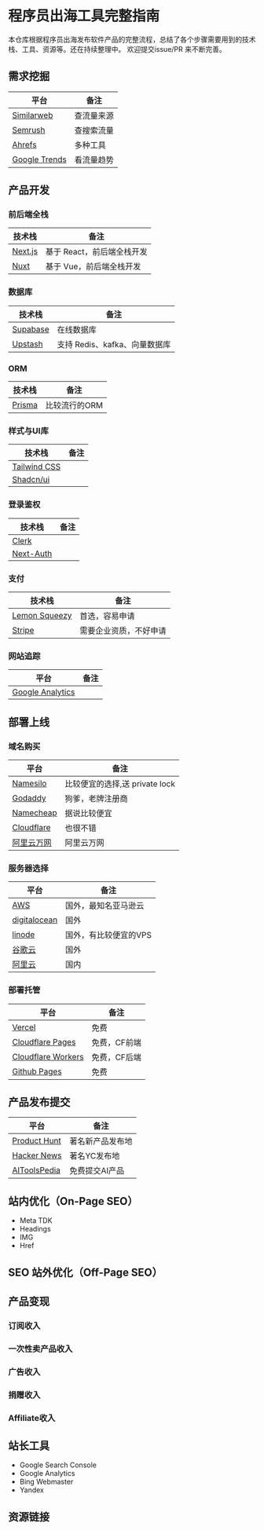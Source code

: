 # 程序员出海工具完整指南

本仓库根据程序员出海发布软件产品的完整流程，总结了各个步骤需要用到的技术栈、工具、资源等。还在持续整理中。
欢迎提交issue/PR 来不断完善。



## 需求挖掘
| 平台 | 备注 |
| --- | --- |
| [Similarweb](https://www.similarweb.com/zh/) | 查流量来源  |
| [Semrush](https://zh.semrush.com/) | 查搜索流量  |
| [Ahrefs](https://ahrefs.com) | 多种工具  |
| [Google Trends](https://trends.google.com/trends/) | 看流量趋势  |



## 产品开发

### 前后端全栈

| 技术栈 | 备注|
| --- | --- |
| [Next.js](https://nextjs.org/) | 基于 React，前后端全栈开发 |
| [Nuxt](https://nuxt.com/) | 基于 Vue，前后端全栈开发|


### 数据库

| 技术栈 | 备注 |
| --- | --- |
| [Supabase](https://supabase.com/) |  在线数据库 |
| [Upstash](https://console.upstash.com) |  支持 Redis、kafka、向量数据库 |




### ORM

| 技术栈 | 备注 |
| --- | --- |
| [Prisma](https://prisma.io/) | 比较流行的ORM  |


### 样式与UI库

| 技术栈 | 备注 |
| --- | --- |
| [Tailwind CSS](https://tailwindcss.com/) | |
| [Shadcn/ui](https://ui.shadcn.com/) |  |



### 登录鉴权

| 技术栈 | 备注 |
| --- | --- |
| [Clerk](https://clerk.com/) | |
| [Next-Auth](https://next-auth.js.org/) | |


### 支付

| 技术栈 | 备注 |
| --- | --- |
| [Lemon Squeezy](https://www.lemonsqueezy.com/) | 首选，容易申请 |
| [Stripe](https://stripe.com/) | 需要企业资质，不好申请 |


### 网站追踪

| 平台 | 备注 |
| --- | --- |
| [Google Analytics](https://analytics.google.com/analytics/web/) | |



## 部署上线

### 域名购买

| 平台 | 备注 |
| --- | --- |
| [Namesilo](https://www.namesilo.com/domain/search-domains?rid=668f472yd) | 比较便宜的选择,送 private lock |
| [Godaddy](https://www.godaddy.com/) | 狗爹，老牌注册商 |
| [Namecheap](https://www.namecheap.com/) | 据说比较便宜 |
| [Cloudflare](https://cloudflare.com/) | 也很不错 |
| [阿里云万网](https://wanwang.aliyun.com/domain) | 阿里云万网 |


### 服务器选择
| 平台 | 备注 |
| --- | --- |
| [AWS](https://aws.amazon.com/) | 国外，最知名亚马逊云 |
| [digitalocean](https://www.digitalocean.com/) | 国外 |
| [linode](https://www.linode.com/) | 国外，有比较便宜的VPS |
| [谷歌云](https://cloud.google.com/) | 国外 |
| [阿里云](https://aliyu.com/) | 国内 |


### 部署托管

| 平台 | 备注 |
| --- | --- |
| [Vercel](https://vercel.com/dashboard) | 免费 |
| [Cloudflare Pages](https://developers.cloudflare.com/pages/) | 免费，CF前端 |
| [Cloudflare Workers](https://developers.cloudflare.com/workers/) | 免费，CF后端 |
| [Github Pages](https://pages.github.com/) | 免费 |


## 产品发布提交

| 平台 | 备注 |
| --- | --- |
| [Product Hunt](https://www.producthunt.com/) | 著名新产品发布地 |
| [Hacker News](https://news.ycombinator.com/) | 著名YC发布地 |
| [AIToolsPedia](https://aitoolspedia.com/) | 免费提交AI产品 |


## 站内优化（On-Page SEO）
- Meta TDK
- Headings
- IMG
- Href

## SEO 站外优化（Off-Page SEO）


## 产品变现
### 订阅收入
### 一次性卖产品收入
### 广告收入
### 捐赠收入
### Affiliate收入

## 站长工具
- Google Search Console
- Google Analytics
- Bing Webmaster
- Yandex

## 资源链接


